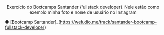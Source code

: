 
<p align="center">Exercício do Bootcamps Santander {fullstack developer}.
Nele estão como exemplo minha foto e nome de usuário no Instagram</p>

  ● [Bootcamp Santander]_(https://web.dio.me/track/santander-bootcamp-fullstack-developer)

